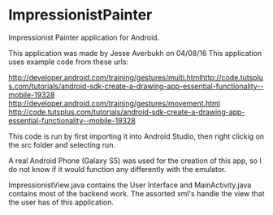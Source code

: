 # ImpressionistPainter

Impressionist Painter application for Android.

This application was made by Jesse Averbukh on 04/08/16 This application uses example code from these urls:

http://developer.android.com/training/gestures/multi.htmlhttp://code.tutsplus.com/tutorials/android-sdk-create-a-drawing-app-essential-functionality--mobile-19328
http://developer.android.com/training/gestures/movement.html
http://code.tutsplus.com/tutorials/android-sdk-create-a-drawing-app-essential-functionality--mobile-19328


This code is run by first importing it into Android Studio, then right clickig on the src folder and selecting run.

A real Android Phone (Galaxy S5) was used for the creation of this app, so I do not know if it would function any differently with the emulator.

ImpressionistView.java contains the User Interface and MainActivity.java contains most of the backend work. The assorted xml's handle the view that the user has of this application.

